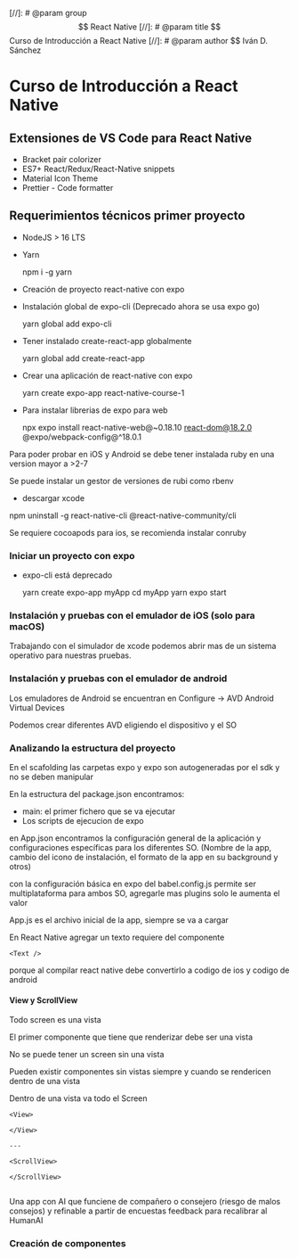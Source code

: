 [//]: # @param group $$ React Native
[//]: # @param title $$ Curso de Introducción a React Native
[//]: # @param author $$ Iván D. Sánchez

# Curso de Introducción a React Native

## Extensiones de VS Code para React Native

- Bracket pair colorizer
- ES7+ React/Redux/React-Native snippets
- Material Icon Theme
- Prettier - Code formatter

## Requerimientos técnicos primer proyecto

- NodeJS > 16 LTS
- Yarn

  npm i -g yarn

- Creación de proyecto react-native con expo
- Instalación global de expo-cli (Deprecado ahora se usa expo go)

  yarn global add expo-cli

- Tener instalado create-react-app globalmente

  yarn global add create-react-app

- Crear una aplicación de react-native con expo

  yarn create expo-app react-native-course-1

- Para instalar librerias de expo para web

  npx expo install react-native-web@~0.18.10 react-dom@18.2.0 @expo/webpack-config@^18.0.1

Para poder probar en iOS y Android se debe tener instalada ruby en una version mayor a >2-7

Se puede instalar un gestor de versiones de rubi como rbenv

- descargar xcode

npm uninstall -g react-native-cli @react-native-community/cli

Se requiere cocoapods para ios, se recomienda instalar conruby

### Iniciar un proyecto con expo

- expo-cli está deprecado

  yarn create expo-app myApp
  cd myApp
  yarn expo start

### Instalación y pruebas con el emulador de iOS (solo para macOS)

Trabajando con el simulador de xcode podemos abrir mas de un sistema operativo para nuestras pruebas.

### Instalación y pruebas con el emulador de android

Los emuladores de Android se encuentran en Configure -> AVD Android Virtual Devices

Podemos crear diferentes AVD eligiendo el dispositivo y el SO

### Analizando la estructura del proyecto

En el scafolding las carpetas expo y expo son autogeneradas por el sdk y no se deben manipular

En la estructura del package.json encontramos:

- main: el primer fichero que se va ejecutar
- Los scripts de ejecucion de expo

en App.json encontramos la configuración general de la aplicación y configuraciones específicas para los diferentes SO. (Nombre de la app, cambio del icono de instalación, el formato de la app en su background y otros)

con la configuración básica en expo del babel.config.js permite ser multiplataforma para ambos SO, agregarle mas plugins solo le aumenta el valor

App.js es el archivo inicial de la app, siempre se va a cargar

En React Native agregar un texto requiere del componente

```
<Text />
```

porque al compilar react native debe convertirlo a codigo de ios y codigo de android

#### View y ScrollView

Todo screen es una vista

El primer componente que tiene que renderizar debe ser una vista

No se puede tener un screen sin una vista

Pueden existir componentes sin vistas siempre y cuando se rendericen dentro de una vista

Dentro de una vista va todo el Screen

```
<View>

</View>

---

<ScrollView>

</ScrollView>


```

Una app con AI que funciene de compañero o consejero (riesgo de malos consejos) y refinable a partir de encuestas feedback para recalibrar al HumanAI

### Creación de componentes
